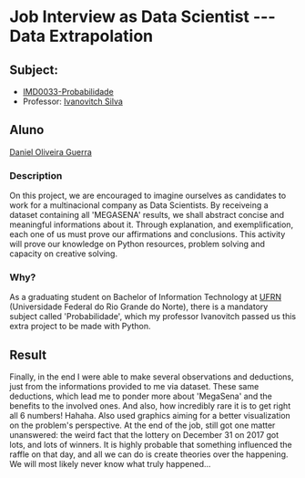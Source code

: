 # Job Interview as Data Scientist --- Data Extrapolation
## Subject:
- [IMD0033-Probabilidade](https://sigaa.ufrn.br/sigaa/public/curso/resumo_curriculo.jsf)
- Professor: [Ivanovitch Silva](https://github.com/ivanovitchm)
## Aluno

[Daniel Oliveira Guerra](https://github.com/Codigos-de-Guerra)

### Description
On this project, we are encouraged to imagine ourselves as candidates to work for a multinacional company as Data Scientists. By receiveing a dataset containing all 'MEGASENA' results, we shall abstract concise and meaningful informations about it. Through explanation, and exemplification, each one of us must prove our affirmations and conclusions. This activity will prove our knowledge on Python resources, problem solving and capacity on creative solving.

### Why?
As a graduating student on Bachelor of Information Technology at [UFRN](http://www.ufrn.br/) (Universidade Federal do Rio Grande do Norte), there is a mandatory subject called 'Probabilidade', which my professor Ivanovitch passed us this extra project to be made with Python.

## Result
Finally, in the end I were able to make several observations and deductions, just from the informations provided to me via dataset. These same deductions, which lead me to ponder more about 'MegaSena' and the benefits to  the involved ones. And also, how incredibly rare it is to get right all 6 numbers! Hahaha.
Also used graphics aiming for a better visualization on the problem's perspective.
At the end of the job, still got one matter unanswered: the weird fact that the lottery on December 31 on 2017 got lots, and lots of winners. It is highly probable that something influenced the raffle on that day, and all we can do is create theories over the happening. We will most likely never know what truly happened...
